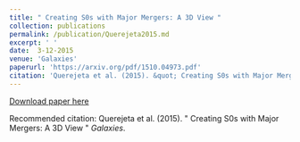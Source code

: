 ```yaml
---
title: " Creating S0s with Major Mergers: A 3D View "
collection: publications
permalink: /publication/Querejeta2015.md
excerpt: ' '
date:  3-12-2015
venue: 'Galaxies'
paperurl: 'https://arxiv.org/pdf/1510.04973.pdf'
citation: 'Querejeta et al. (2015). &quot; Creating S0s with Major Mergers: A 3D View  &quot; <i>Galaxies</i>.'
---
```


[Download paper here](https://arxiv.org/pdf/1806.06070.pdf)

Recommended citation: Querejeta et al. (2015). " Creating S0s with Major Mergers: A 3D View  " <i>Galaxies</i>.

